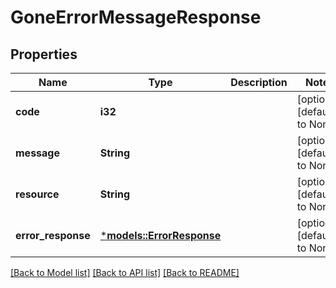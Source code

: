 # GoneErrorMessageResponse

## Properties
Name | Type | Description | Notes
------------ | ------------- | ------------- | -------------
**code** | **i32** |  | [optional] [default to None]
**message** | **String** |  | [optional] [default to None]
**resource** | **String** |  | [optional] [default to None]
**error_response** | [***models::ErrorResponse**](ErrorResponse.md) |  | [optional] [default to None]

[[Back to Model list]](../README.md#documentation-for-models) [[Back to API list]](../README.md#documentation-for-api-endpoints) [[Back to README]](../README.md)


